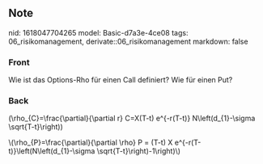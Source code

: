 ## Note
nid: 1618047704265
model: Basic-d7a3e-4ce08
tags: 06_risikomanagement, derivate::06_risikomanagement
markdown: false

### Front
Wie ist das Options-Rho für einen Call definiert? Wie für einen Put?

### Back
\(\rho_{C}=\frac{\partial}{\partial r} C=X(T-t) e^{-r(T-t)}
N\left(d_{1}-\sigma \sqrt{T-t}\right)\)
<div>
  \(\rho_{P}=\frac{\partial}{\partial \rho} P = (T-t) X
  e^{-r(T-t)}\left(N\left(d_{1}-\sigma \sqrt{T-t}\right)-1\right)\)
</div>

